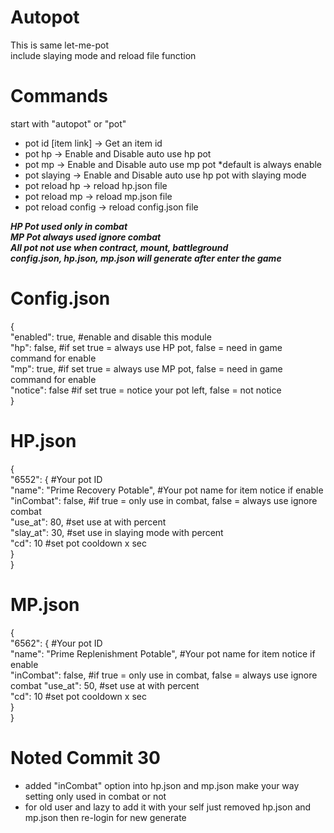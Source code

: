 # Autopot
This is same let-me-pot</br>
include slaying mode and reload file function</br>

# Commands
start with "autopot" or "pot"
- pot id [item link] -> Get an item id
- pot hp -> Enable and Disable auto use hp pot
- pot mp -> Enable and Disable auto use mp pot *default is always enable
- pot slaying -> Enable and Disable auto use hp pot with slaying mode
- pot reload hp -> reload hp.json file
- pot reload mp -> reload mp.json file
- pot reload config -> reload config.json file

***HP Pot used only in combat***</br>
***MP Pot always used ignore combat***</br>
***All pot not use when contract, mount, battleground***</br>
***config.json, hp.json, mp.json will generate after enter the game***</br>

# Config.json
{</br>
    "enabled": true,  #enable and disable this module</br>
    "hp": false,      #if set true = always use HP pot, false = need in game command for enable</br>
    "mp": true,       #if set true = always use MP pot, false = need in game command for enable</br>
    "notice": false   #if set true = notice your pot left, false = not notice</br>
}</br>

# HP.json
{</br>
    "6552": { #Your pot ID</br>
        "name": "Prime Recovery Potable", #Your pot name for item notice if enable</br>
        "inCombat": false, #if true = only use in combat, false = always use ignore combat</br>
        "use_at": 80, #set use at with percent</br>
        "slay_at": 30, #set use in slaying mode with percent</br>
        "cd": 10 #set pot cooldown x sec</br>
    }</br>
}</br>

# MP.json
{</br>
    "6562": { #Your pot ID</br>
        "name": "Prime Replenishment Potable", #Your pot name for item notice if enable</br>
        "inCombat": false, #if true = only use in combat, false = always use ignore combat
        "use_at": 50, #set use at with percent</br>
        "cd": 10 #set pot cooldown x sec</br>
    }</br>
}</br>

# Noted Commit 30
- added "inCombat" option into hp.json and mp.json make your way setting only used in combat or not</br>
- for old user and lazy to add it with your self just removed hp.json and mp.json then re-login for new generate</br>
